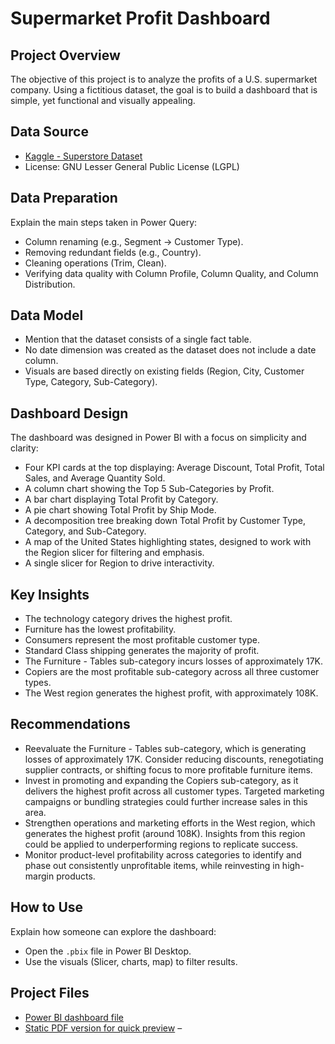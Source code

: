 # Supermarket Profit Dashboard

## Project Overview
The objective of this project is to analyze the profits of a U.S. supermarket company. Using a fictitious dataset, the goal is to build a dashboard that is simple, yet functional and visually appealing.

## Data Source
- [Kaggle - Superstore Dataset](https://www.kaggle.com/datasets/roopacalistus/superstore)  
- License: GNU Lesser General Public License (LGPL)

## Data Preparation
Explain the main steps taken in Power Query:
- Column renaming (e.g., Segment → Customer Type).  
- Removing redundant fields (e.g., Country).  
- Cleaning operations (Trim, Clean).  
- Verifying data quality with Column Profile, Column Quality, and Column Distribution.

## Data Model
- Mention that the dataset consists of a single fact table.  
- No date dimension was created as the dataset does not include a date column.  
- Visuals are based directly on existing fields (Region, City, Customer Type, Category, Sub-Category).

## Dashboard Design
The dashboard was designed in Power BI with a focus on simplicity and clarity:
- Four KPI cards at the top displaying: Average Discount, Total Profit, Total Sales, and Average Quantity Sold.  
- A column chart showing the Top 5 Sub-Categories by Profit.  
- A bar chart displaying Total Profit by Category.  
- A pie chart showing Total Profit by Ship Mode.  
- A decomposition tree breaking down Total Profit by Customer Type, Category, and Sub-Category.  
- A map of the United States highlighting states, designed to work with the Region slicer for filtering and emphasis.  
- A single slicer for Region to drive interactivity.  
  

## Key Insights
- The technology category drives the highest profit.  
- Furniture has the lowest profitability.  
- Consumers represent the most profitable customer type.  
- Standard Class shipping generates the majority of profit.  
- The Furniture - Tables sub-category incurs losses of approximately 17K.  
- Copiers are the most profitable sub-category across all three customer types.  
- The West region generates the highest profit, with approximately 108K.  
 
## Recommendations
- Reevaluate the Furniture - Tables sub-category, which is generating losses of approximately 17K. Consider reducing discounts, renegotiating supplier contracts, or shifting focus to more profitable furniture items.  
- Invest in promoting and expanding the Copiers sub-category, as it delivers the highest profit across all customer types. Targeted marketing campaigns or bundling strategies could further increase sales in this area.  
- Strengthen operations and marketing efforts in the West region, which generates the highest profit (around 108K). Insights from this region could be applied to underperforming regions to replicate success.  
- Monitor product-level profitability across categories to identify and phase out consistently unprofitable items, while reinvesting in high-margin products.  

## How to Use
Explain how someone can explore the dashboard:
- Open the `.pbix` file in Power BI Desktop.  
- Use the visuals (Slicer, charts, map) to filter results.  

## Project Files
- [Power BI dashboard file](docs/Retail_Supermarket_PBI.pbix) 
- [Static PDF version for quick preview](docs/Supermarket_Dashboard_PDF.pdf) –   




